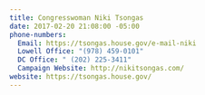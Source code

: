 ```yaml
---
title: Congresswoman Niki Tsongas
date: 2017-02-20 21:08:00 -05:00
phone-numbers:
  Email: https://tsongas.house.gov/e-mail-niki
  Lowell Office: "(978) 459-0101"
  DC Office: " (202) 225-3411"
  Campaign Website: http://nikitsongas.com/
website: https://tsongas.house.gov/
---
```


